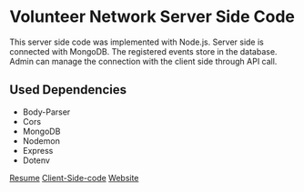 # Volunteer Network Server Side Code

This server side code was implemented with Node.js. Server side is connected with MongoDB. The registered events store in the database. Admin can manage the connection with the client side through API call.

## Used Dependencies

* Body-Parser
* Cors
* MongoDB
* Nodemon
* Express
* Dotenv

[Resume](https://drive.google.com/file/d/1UZuM4RjUmLMNS9eqyeSiSOC02tR1nicv/view?usp=sharing)
[Client-Side-code](https://github.com/jinglad/volunteer-network-client)
[Website](https://volunteer-network-a49e7.web.app)